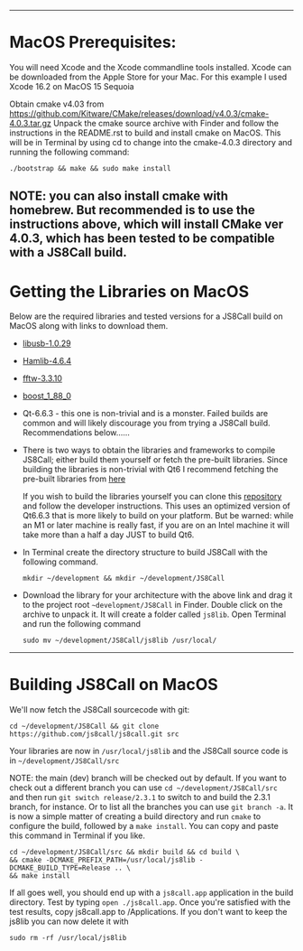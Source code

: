 
------------------------------------------------------------------------------
# MacOS Prerequisites:
You will need Xcode and the Xcode commandline tools installed. Xcode can be downloaded from the Apple Store
for your Mac. For this example I used Xcode 16.2 on MacOS 15 Sequoia

Obtain cmake v4.03 from https://github.com/Kitware/CMake/releases/download/v4.0.3/cmake-4.0.3.tar.gz
Unpack the cmake source archive with Finder and follow the instructions in the README.rst to build
and install cmake on MacOS. This will be in Terminal by using cd to change into the cmake-4.0.3 directory
and running the following command:
```
./bootstrap && make && sudo make install
```
NOTE: you can also install cmake with homebrew. But recommended is to use the instructions above, which will install CMake ver 4.0.3, which has
been tested to be compatible with a JS8Call build.
------------------------------------------------------------------------------
# Getting the Libraries on MacOS
Below are the required libraries and tested versions for a JS8Call build on MacOS along with links to download them.

* [libusb-1.0.29](https://github.com/libusb/libusb/releases/download/v1.0.29/libusb-1.0.29.tar.bz2)
    
* [Hamlib-4.6.4](https://github.com/Hamlib/Hamlib/releases/download/4.6.4/hamlib-4.6.4.tar.gz)
    
* [fftw-3.3.10](https://fftw.org/fftw-3.3.10.tar.gz)
    
* [boost_1_88_0](https://archives.boost.io/release/1.88.0/source/boost_1_88_0.tar.gz)
    
* Qt-6.6.3 - this one is non-trivial and is a monster. Failed builds are common and will likely discourage you from trying a JS8Call
  build. Recommendations below......

*   There is two ways to obtain the libraries and frameworks to compile JS8Call; either build them yourself or fetch
    the pre-built libraries. Since building the libraries is non-trivial with Qt6 I recommend fetching the pre-built libraries
    from [here](https://github.com/Chris-AC9KH/js8lib/releases)

    If you wish to build the libraries yourself you can clone this [repository](https://github.com/Chris-AC9KH/js8lib)
    and follow the developer instructions. This uses an optimized version of Qt6.6.3 that is more likely to build on your platform. But be warned:
    while an M1 or later machine is really fast, if you are on an Intel machine it will take more than a half a day JUST to build Qt6.

*   In Terminal create the directory structure to build JS8Call with the following command.
    ```
    mkdir ~/development && mkdir ~/development/JS8Call
    ```
*   Download the library for your architecture with the above link and drag it to the project root `~development/JS8Call` in
    Finder. Double click on the archive to unpack it. It will create a folder called `js8lib`. Open Terminal and run the following command
    ```
    sudo mv ~/development/JS8Call/js8lib /usr/local/

------------------------------------------------------------------------------
# Building JS8Call on MacOS
We'll now fetch the JS8Call sourcecode with git:
```
cd ~/development/JS8Call && git clone https://github.com/js8call/js8call.git src
```
Your libraries are now in `/usr/local/js8lib` and the JS8Call source code is in `~/development/JS8Call/src`

NOTE: the main (dev) branch will be checked out by default. If you want to check out a different branch you can
use `cd ~/development/JS8Call/src` and then run `git switch release/2.3.1` to switch to and build the 2.3.1 branch, for instance. Or to list all the branches you can use `git branch -a`. It is now a simple matter of creating a build directory and run `cmake` to configure the build, followed by a `make install`. You can copy and paste this command in Terminal if you like.
```
cd ~/development/JS8Call/src && mkdir build && cd build \
&& cmake -DCMAKE_PREFIX_PATH=/usr/local/js8lib -DCMAKE_BUILD_TYPE=Release .. \
&& make install
```
If all goes well, you should end up with a `js8call.app` application in the build directory. Test by typing
`open ./js8call.app`. Once you're satisfied with the test results, copy js8call.app to /Applications. If you don't want to keep the js8lib
you can now delete it with
```
sudo rm -rf /usr/local/js8lib
```